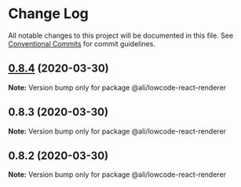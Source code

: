 # Change Log

All notable changes to this project will be documented in this file.
See [Conventional Commits](https://conventionalcommits.org) for commit guidelines.

<a name="0.8.4"></a>
## [0.8.4](https://gitlab.alibaba-inc.com/ali-lowcode/ali-lowcode-engine/compare/@ali/lowcode-react-renderer@0.8.3...@ali/lowcode-react-renderer@0.8.4) (2020-03-30)




**Note:** Version bump only for package @ali/lowcode-react-renderer

<a name="0.8.3"></a>
## 0.8.3 (2020-03-30)




**Note:** Version bump only for package @ali/lowcode-react-renderer

<a name="0.8.2"></a>
## 0.8.2 (2020-03-30)




**Note:** Version bump only for package @ali/lowcode-react-renderer
